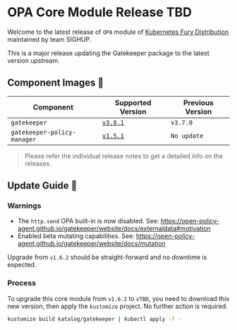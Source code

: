 
# OPA Core Module Release TBD

Welcome to the latest release of `OPA` module of [Kubernetes Fury Distribution](https://github.com/sighupio/fury-distribution) maintained by team SIGHUP.

This is a major release updating the Gatekeeper package to the latest version upstream.

## Component Images 🚢

| Component                   | Supported Version                                                                     | Previous Version |
|-----------------------------|---------------------------------------------------------------------------------------|------------------|
| `gatekeeper`                | [`v3.8.1`](https://github.com/open-policy-agent/gatekeeper/releases/tag/v3.7.0)       | `v3.7.0`         |
| `gatekeeper-policy-manager` | [`v1.5.1`](https://github.com/sighupio/gatekeeper-policy-manager/releases/tag/v0.5.1) | `No update`      |

> Please refer the individual release notes to get a detailed info on the releases.

## Update Guide 🦮

### Warnings

- The `http.send` OPA built-in is now disabled. See: <https://open-policy-agent.github.io/gatekeeper/website/docs/externaldata#motivation>
- Enabled beta mutating capabilities. See: <https://open-policy-agent.github.io/gatekeeper/website/docs/mutation>

Upgrade from `v1.6.2` should be straight-forward and no downtime is expected.

### Process

To upgrade this core module from `v1.6.2` to `vTBD`, you need to download this new version, then apply the `kustomize` project. No further action is required.

```bash
kustomize build katalog/gatekeeper | kubectl apply -f -
```
